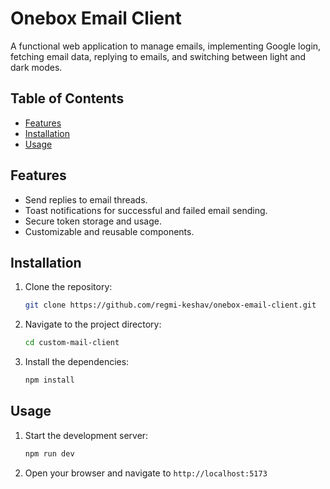 # Onebox Email Client

A functional web application to manage emails, implementing Google login, fetching email data, replying to emails, and switching between light and dark modes.

## Table of Contents

- [Features](#features)
- [Installation](#installation)
- [Usage](#usage)

## Features

- Send replies to email threads.
- Toast notifications for successful and failed email sending.
- Secure token storage and usage.
- Customizable and reusable components.

## Installation

1. Clone the repository:

   ```sh
   git clone https://github.com/regmi-keshav/onebox-email-client.git
   ```

2. Navigate to the project directory:

   ```sh
   cd custom-mail-client
   ```

3. Install the dependencies:

   ```sh
   npm install
   ```

## Usage

1. Start the development server:

   ```sh
   npm run dev
   ```

2. Open your browser and navigate to
   `http://localhost:5173`
